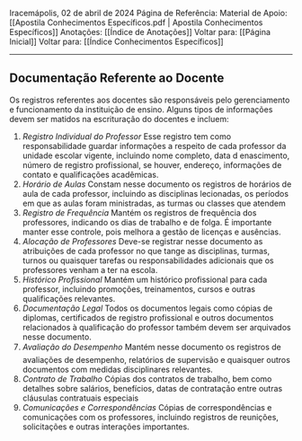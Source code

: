 Iracemápolis, 02 de abril de 2024
Página de Referência:
Material de Apoio: [[Apostila Conhecimentos Específicos.pdf | Apostila Conhecimentos Específicos]]
Anotações: [[Índice de Anotações]]
Voltar para: [[Página Inicial]]
Voltar para: [[Índice Conhecimentos Específicos]]
___________________
## Documentação Referente ao Docente
Os registros referentes aos docentes são responsáveis pelo gerenciamento e funcionamento da instituição de ensino. 
Alguns tipos de informações devem ser matidos na escrituração do docentes e incluem:

1. *Registro Individual do Professor*
   Esse registro tem como responsabilidade guardar informações a respeito de cada professor da unidade escolar vigente, incluindo nome completo, data d enascimento, número de registro profissional, se houver, endereço, informações de contato e qualificações acadêmicas.
2. *Horário de Aulas*
   Constam nesse documento os registros de horários de aula de cada professor, incluindo as disciplinas lecionadas, os períodos em que as aulas foram ministradas, as turmas ou classes que atendem
3. *Registro de Frequência*
   Mantém os registros de frequência dos professores, indicando os dias de trabalho e de folga. É importante manter esse controle, pois melhora a gestão de licenças e ausências.
4. *Alocação de Professores*
   Deve-se registrar nesse documento as atribuições de cada professor no que tange as disciplinas, turmas, turnos ou quaisquer tarefas ou responsabilidades adicionais que os professores venham a ter na escola.
5. *Histórico Profissional*
   Mantém um histórico profissional para cada professor, incluindo promoções, treinamentos, cursos e outras qualificações relevantes.
6. *Documentação Legal*
   Todos os documentos legais como cópias de diplomas, certificados de registro profissional e outros documentos relacionados à qualificação do professor também devem ser arquivados nesse documento.
7. *Avaliação do Desempenho*
   Mantém nesse documento os registros de avaliações de desempenho, relatórios de supervisão e quaisquer outros documentos com medidas disciplinares relevantes.
8. *Contrato de Trabalho*
   Cópias dos contratos de trabalho, bem como detalhes sobre salários, benefícios, datas de contratação entre outras cláusulas contratuais especiais
9. *Comunicações e Correspondências*
   Cópias de correspondências e comunicações com os professores, incluindo registros de reunições, solicitações e outras interações importantes.


